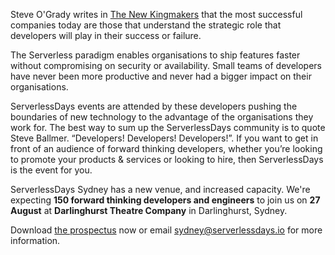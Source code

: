 Steve O'Grady writes in [The New  Kingmakers](https://thenewkingmakers.com/)  that the most successful companies today are those that understand the strategic role that developers will play in their success or failure. 

The Serverless  paradigm enables organisations to ship features faster without compromising on security or availability. Small teams of developers have never  been more productive and never had a bigger impact on their organisations.  

ServerlessDays events are attended by these developers pushing the boundaries of new technology to the advantage of the organisations they work for. The best  way to sum up the ServerlessDays community is to quote Steve Ballmer. “Developers! Developers! Developers!”. If you want to get in front of an audience of forward thinking developers, whether you’re looking to promote your products & services or looking to hire, then ServerlessDays is the event for you.

ServerlessDays Sydney has a new venue, and increased capacity. We're expecting **150 forward thinking developers and engineers** to join us on **27 August** at **Darlinghurst Theatre Company** in Darlinghurst, Sydney.

Download [the prospectus](/static/ServerlessDaysSydney_SponsorProspectus.pdf) now or email [sydney@serverlessdays.io](mailto:sydney@serverlessdays.io) for more information.
